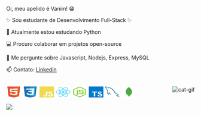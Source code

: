 Oi, meu apelido é Vanim! 😁

✨ Sou estudante de Desenvolvimento Full-Stack ✨


🌱 Atualmente estou estudando Python

💻 Procuro colaborar em projetos open-source

💬 Me pergunte sobre Javascript, Nodejs, Express, MySQL

📫 Contato: <a href="https://www.linkedin.com/in/giovanniluiznunesfilho/">Linkedin</a>

<div style="display: inline_block"><br>
  <img align="center" alt="Icon-HTML" height="30" width="40" src="https://raw.githubusercontent.com/devicons/devicon/master/icons/html5/html5-original.svg">
  <img align="center" alt="Icon-CSS" height="30" width="40" src="https://raw.githubusercontent.com/devicons/devicon/master/icons/css3/css3-original.svg">
  <img align="center" alt="Icon-JS" height="30" width="40" src="https://raw.githubusercontent.com/devicons/devicon/master/icons/javascript/javascript-plain.svg">
  <img align="center" alt="Icon-ReactJS" height="30" width="40" src="https://raw.githubusercontent.com/devicons/devicon/master/icons/react/react-original.svg">
  <img align="center" alt="Icon-NodeJS" height="30" width="40" src="https://raw.githubusercontent.com/devicons/devicon/master/icons/nodejs/nodejs-plain.svg">
  <img align="center" alt="Icon-Typescript" height="30" width="40" src="https://raw.githubusercontent.com/devicons/devicon/master/icons/typescript/typescript-plain.svg">
  <img align="center" alt="Icon-MySQL" height="30" width="40" src="https://raw.githubusercontent.com/devicons/devicon/master/icons/mysql/mysql-plain.svg">
  <img align="center" alt="Icon-MongoDB" height="30" width="40" src="https://raw.githubusercontent.com/devicons/devicon/master/icons/mongodb/mongodb-plain.svg">
  <img align="right" alt="cat-gif" src="https://cdn.discordapp.com/attachments/837079960967053333/870847888140410900/cat-and-world.gif">
</div>

<br>
<div>
  <a href="https://github.com/vanim77">
  <img height="165em" src="https://github-readme-stats.vercel.app/api/top-langs/?username=vanim77&layout=compact&langs_count=7&theme=gotham"/>
</div>
